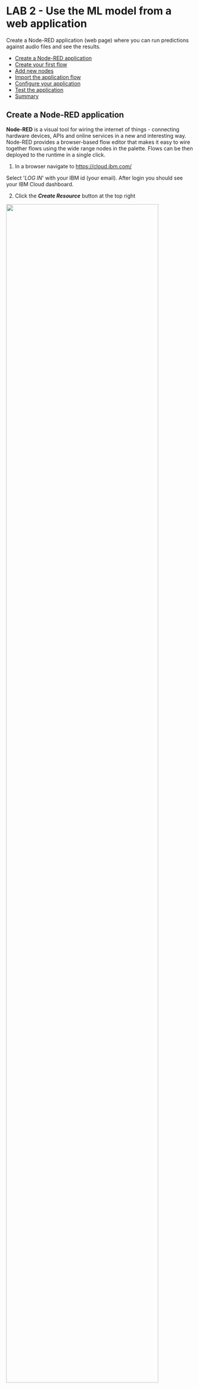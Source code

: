 # LAB 2 - Use the ML model from a web application 

Create a Node-RED application (web page) where you can run predictions against audio files and see the results.

- [Create a Node-RED application](#create-a-node-red-application)
- [Create your first flow](#create-your-first-flow)
- [Add new nodes](#add-new-nodes)
- [Import the application flow](#import-the-application-flow)
- [Configure your application](#configure-your-application)
- [Test the application](#test-the-application)
- [Summary](#summary)


## Create a Node-RED application

**Node-RED** is a visual tool for wiring the internet of things - connecting hardware devices, APIs and online services in a new and interesting way. Node-RED provides a browser-based flow editor that makes it easy to wire together flows using the wide range nodes in the palette. Flows can be then deployed to the runtime in a single click.

1. In a browser navigate to https://cloud.ibm.com/

Select '_LOG IN_' with your IBM id (your email). After login you should see your IBM Cloud dashboard. 

2. Click the _**Create Resource**_ button at the top right 

<img src="/images/create-resource.png" width="90%" height="90%">

3. Locate the **Node-RED starter** service, under Starter Kits, and click on it. This starter kit contains a Cloudant dabatase and SDK for Node.js. 

<img src="/images/nodered.png" width="40%" height="40%">

4. Enter a name for your application, for example: *dogsandcats* (host will automatically be completed). The hostname must be unique on IBM Cloud, so please if you use the example name add your initials or a number. 
Be creative and try to make a unique name then click '_CREATE_'. 

<img src="/images/appname.png" width="90%" height="90%">
 
Your application is now staging and will be up and running in a short while. Click 'OVERVIEW' to see information about your application. 

The application will be ready in a couple of minutes. If you want to check the progress click on the _LOGS_  icon on the left side menu. Go back to _Overview_ tab to see your app dashboard.

<img src="/images/logs.png" width="20%" height="20%">

5. When fully staged, click on the _Visit app URL_, next to the green or half green circle, this launches the Node-RED main page.

<img src="/images/app-overview.png" width="90%" height="90%">

*Note: If you are using Lite accounts your application will be in an awake mode. That means that if after 10 days your application has not been used IBM will stop it.*

6. Now you will set up a username and password to protect your flow. Click **Next** in the first window.

<img src="/images/node-red-next.png" width="60%" height="60%">

7. We are working in the public cloud that means that anyone can access your application through a web browser, set a username and password to protect your code. 

<img src="/images/node-red-username.png" width="60%" height="60%">

Write an username and a password of your choice and click 'Next'. Remember that it does not have to be related to your IBM Cloud ID. Let the browser remember the password if you are using your own laptop, it will come in handy later. 

<img src="/images/node-red-config.png" width="50%" height="50%">

<img src="/images/node-red-finnish.png" width="50%" height="50%">
 
**Your Node-RED flow is all set!**
 
8. Now click Go to your Node-RED flow editor to open the flow editor. Enter your credentials to access the editor.

<img src="/images/node-red-editor.png" width="80%" height="80%">

When using Node-RED we build our apps using this graphical editor interface to wire together the blocks we need. We can simply drag and drop the blocks from the left menu into the workspace in the center of the screen and connect them to create a new flow. 

## Create your first flow

Before we jump into the lab flow, let's get familiar with the Node-RED canvas. 

The **main pane** is the flow creation workspace in the middle. This is where you drag and drop nodes and connect them with wires. Along the top of the workspace pane is a set of tabs. Each tab opens a previously created workspace and shows any flows created using that workspace.

On the **left** is the node pane that contains all the built-in nodes that your instance of Node-RED supports. As you can see, nodes are grouped into categories. Opening up a category shows the individual nodes.

On the **right-hand** side is the output pane that can be toggled between the info and debug tabs. When info is selected, documentation for the selected node is shown there.  When debug is selected, it will display the output of debug nodes, errors and warnings.

The **Deploy button** is used when a flow has been constructed and causes the flow to be deployed onto the Node-RED system and executed. 

1. Drag and drop the following nodes to the canvas:

- **Inject**: The inject node is used to generate input into a flow and is one of the first nodes in the node palette under input.

<img src="/images/inject.png" width="20%" height="20%">

Double click on the inject node, select string and write a message then click **Done**.

<img src="/images/inject-edit.png" width="50%" height="50%">

- Debug
<img src="/images/debug.png" width="20%" height="20%">

2. Connect the nodes and click the deploy button in the Node-RED window (top right). You’ll see a pop-up saying the flow has been successfully deployed. You will also notice that the blue dots on the nodes disappear, indicating there are no un-deployed changes.

Now, before you try the flow, make sure the the debug tab is selected on the right pane. Then click on the left tab on the inject node and look at what appears in the debug pane. This will send the message and you will see it in the debug window on the right side. 

<img src="/images/testflow.png" width="80%" height="80%">


## Add new nodes

We are going to add new nodes to the Node-RED palette directly from the Node-RED window. For this lab we need the following nodes:

      - node-red-base64
      - node-red-contrib-browser-utils

1. In the Node-RED window click on the three lines on the top right corner and in the menu, click on the "Manage palette". This will open the node menu where you can add new nodes to your application. 

<img src="/images/manage-palette.png" width="30%" height="30%">

You will see the nodes that are installed by default and if you go to the 'install' tab you can search for any node package and add it directly to your app.

<img src="/images/install-nodes.png" width="80%" height="80%">
             
2. Search for the base64 nodes by writing 'base64'. This will return one node package, you need to install the package 'node-red-base64'. Click on install. 

<img src="/images/base64.png" width="90%" height="90%">
 
This will prompt a window to confirm the installation. Click on install and wait few minutes. Click "Done" to close the left side menu. 

<img src="/images/base64-installed.png" width="50%" height="50%">

After few seconds you will see the base64 node in your Node-RED palette.

3. Repeat the process for the **node-red-contrib-browser-utils** package. 


## Import the application flow

In this section we will build a simple flow to test our model sending cat and dog sounds using the microphone or via audio files. 

1. Copy the content of the **dog-car-flow.json** file. Open the file URL. [Dog-car-flow code](https://raw.githubusercontent.com/sandra-calvo/pets-ai/master/node-red-flows/dog-cat-flow.json?token=AI24OL2ZJJKOWJHL7F5WILK5PDKNG) 

Use the keyboard shortcuts to select all content and copy it.
    
  OSx
    <kbd>Cmd</kbd>+<kbd>A</kbd> -->
    <kbd>Cmd</kbd>+<kbd>C</kbd>

  Windows
    <kbd>Ctrl</kbd>+<kbd>A</kbd> -->
    <kbd>Ctrl</kbd>+<kbd>C</kbd>

2. Import the flow by simply clicking on the 3 white lines on the top right corner of the Node-RED window.  Import - Clipboard.

<img src="/images/import-flow.png" width="50%" height="50%">

3. Paste the text you copied from the file and click Import.

<img src="/images/import-code.png" width="50%" height="50%">

4. Deploy your application changes from the **Deploy** button on the top right side of the screen to save the changes.

This flow reads data from audio files or audio coming through the microphone on your computer, then the audio files are sent to a OSP converter application that converts the audio file into a buffer readable to our machine learning model. The input buffer is sent to out Machine Learning model created in the previous lab and we see the results in the debug tab of the Node-RED window. 

Your flow should look like this:

<img src="/images/node-red-flow.png" width="90%" height="90%">


## Configure your application

In order to connect your model with your application you need to edit few nodes. First, let's get the Machine Learning service API key. 

1. Go to IBM Cloud. If you closed it you can always access by opening https://cloud.ibm.com/ in a new tab.

2. Click on the hamburger menu on the left top corner. 

<img src="/images/hamburger-menu.png" width="20%" height="20%">

Then select **Resource List** to access all your services.

<img src="/images/resource-list.png" width="40%" height="40%">

3. Find the machine learning service under **Services**. Note that the name of your service will be different to the one in the picture. 

<img src="/images/ml-list.png" width="100%" height="100%">

Click on the name to access the service's details. 

4. In the left side menu go to **Service Credentials**. 

<img src="/images/service-credentials.png" width="20%" height="20%">

5. Click on **View credentials** and copy the API key. You can save the API key in a notepad. 

<img src="/images/view-credentials.png" width="100%" height="100%">

Let's go back to your Node-red application.
If you closed the Node-RED tab you can always find it in the IBM Cloud resource list. 

6. Double click the **Get token parameters** node and add your API key and click Done.

<img src="/images/edit-apikey.png" width="80%" height="80%">

7. Doble click on the **Model REST call** and add your machine learning endpoint. You saved this during lab 2. Click Done.

<img src="/images/edit-rest-call.png" width="80%" height="80%">

8. Deploy your application changes from the **Deploy** button on the top right side of the screen to save the changes. 

## Test the application

Let's try using a file!

1. Click on the left side of the file node to open your local's machine menu. 

<img src="/images/file-inject.png" width="20%" height="20%">

2. Select an audio file from the audio folder you downloaded as a part of this repository. Click open. 

<img src="/images/select-file.png" width="60%" height="60%">

This will initiate the flow. Send the file to the OSP converter, get the buffer and send it to the machine learning model. 

3. You will see the results in the debug tab on the right side of your screen. 

<img src="/images/file-inject-results.png" width="70%" height="70%">

Now test the microphone!

1. Click on the left side of the microphone node to start recording. 

<img src="/images/microphone.png" width="20%" height="20%">

2. Make cat or dog noices. :cat: :dog:

3. Click again on the microphone node to stop recording and send the audio to be processed. 

4. Check the results in the debug tab on the left side of your screen. 

## Summary
